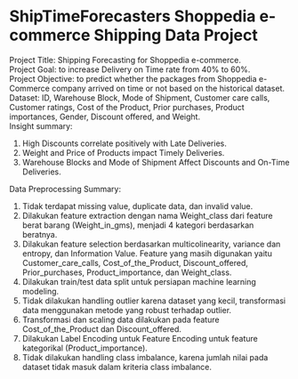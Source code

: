 # ShipTimeForecasters Shoppedia e-commerce Shipping Data Project

Project Title: Shipping Forecasting for Shoppedia e-commerce. \
Project Goal: to increase Delivery on Time rate from 40% to 60%.\
Project Objective: to predict whether the packages from Shoppedia e-Commerce company arrived on time or not based on the historical dataset.\
Dataset: ID, Warehouse Block, Mode of Shipment, Customer care calls, Customer ratings, Cost of the Product, Prior purchases, Product importances, Gender, Discount offered, and Weight. \
Insight summary:
1. High Discounts correlate positively with Late Deliveries.
2. Weight and Price of Products impact Timely Deliveries.
3. Warehouse Blocks and Mode of Shipment Affect Discounts and On-Time Deliveries.

Data Preprocessing Summary:
1. Tidak terdapat missing value, duplicate data, dan invalid value.
2. Dilakukan feature extraction dengan nama Weight_class dari feature berat barang (Weight_in_gms), menjadi 4 kategori berdasarkan beratnya.
3. Dilakukan feature selection berdasarkan multicolinearity, variance dan entropy, dan Information Value. Feature yang masih digunakan yaitu Customer_care_calls, Cost_of_the_Product, Discount_offered, Prior_purchases, Product_importance, dan Weight_class.
4. Dilakukan train/test data split untuk persiapan machine learning modeling. 
5. Tidak dilakukan handling outlier karena dataset yang kecil, transformasi data menggunakan metode yang robust terhadap outlier.
6. Transformasi dan scaling data dilakukan pada feature Cost_of_the_Product dan Discount_offered.
7. Dilakukan Label Encoding untuk Feature Encoding untuk feature kategorikal (Product_importance).
8. Tidak dilakukan handling class imbalance, karena jumlah nilai pada dataset tidak masuk dalam kriteria class imbalance. 
